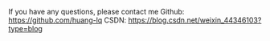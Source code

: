 
   If you have any questions, please contact me
   Github: https://github.com/huang-lq
   CSDN:   https://blog.csdn.net/weixin_44346103?type=blog
